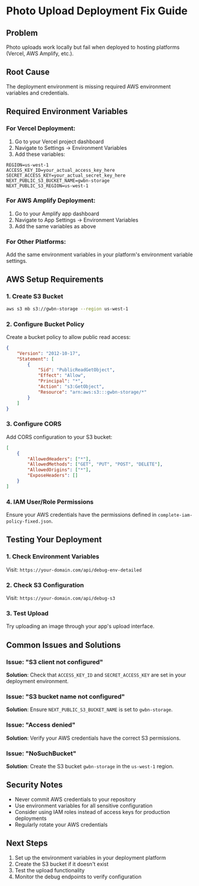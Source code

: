 # Photo Upload Deployment Fix Guide

## Problem
Photo uploads work locally but fail when deployed to hosting platforms (Vercel, AWS Amplify, etc.).

## Root Cause
The deployment environment is missing required AWS environment variables and credentials.

## Required Environment Variables

### For Vercel Deployment:
1. Go to your Vercel project dashboard
2. Navigate to Settings → Environment Variables
3. Add these variables:

```
REGION=us-west-1
ACCESS_KEY_ID=your_actual_access_key_here
SECRET_ACCESS_KEY=your_actual_secret_key_here
NEXT_PUBLIC_S3_BUCKET_NAME=gwbn-storage
NEXT_PUBLIC_S3_REGION=us-west-1
```

### For AWS Amplify Deployment:
1. Go to your Amplify app dashboard
2. Navigate to App Settings → Environment Variables
3. Add the same variables as above

### For Other Platforms:
Add the same environment variables in your platform's environment variable settings.

## AWS Setup Requirements

### 1. Create S3 Bucket
```bash
aws s3 mb s3://gwbn-storage --region us-west-1
```

### 2. Configure Bucket Policy
Create a bucket policy to allow public read access:

```json
{
    "Version": "2012-10-17",
    "Statement": [
        {
            "Sid": "PublicReadGetObject",
            "Effect": "Allow",
            "Principal": "*",
            "Action": "s3:GetObject",
            "Resource": "arn:aws:s3:::gwbn-storage/*"
        }
    ]
}
```

### 3. Configure CORS
Add CORS configuration to your S3 bucket:

```json
[
    {
        "AllowedHeaders": ["*"],
        "AllowedMethods": ["GET", "PUT", "POST", "DELETE"],
        "AllowedOrigins": ["*"],
        "ExposeHeaders": []
    }
]
```

### 4. IAM User/Role Permissions
Ensure your AWS credentials have the permissions defined in `complete-iam-policy-fixed.json`.

## Testing Your Deployment

### 1. Check Environment Variables
Visit: `https://your-domain.com/api/debug-env-detailed`

### 2. Check S3 Configuration
Visit: `https://your-domain.com/api/debug-s3`

### 3. Test Upload
Try uploading an image through your app's upload interface.

## Common Issues and Solutions

### Issue: "S3 client not configured"
**Solution**: Check that `ACCESS_KEY_ID` and `SECRET_ACCESS_KEY` are set in your deployment environment.

### Issue: "S3 bucket name not configured"
**Solution**: Ensure `NEXT_PUBLIC_S3_BUCKET_NAME` is set to `gwbn-storage`.

### Issue: "Access denied"
**Solution**: Verify your AWS credentials have the correct S3 permissions.

### Issue: "NoSuchBucket"
**Solution**: Create the S3 bucket `gwbn-storage` in the `us-west-1` region.

## Security Notes

- Never commit AWS credentials to your repository
- Use environment variables for all sensitive configuration
- Consider using IAM roles instead of access keys for production deployments
- Regularly rotate your AWS credentials

## Next Steps

1. Set up the environment variables in your deployment platform
2. Create the S3 bucket if it doesn't exist
3. Test the upload functionality
4. Monitor the debug endpoints to verify configuration
